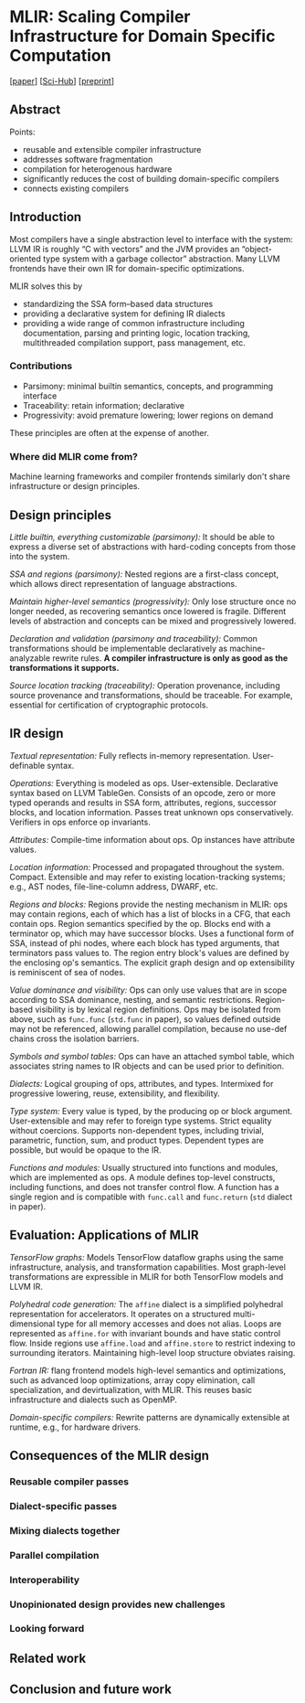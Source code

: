 # MLIR: Scaling Compiler Infrastructure for Domain Specific Computation

[[paper](https://ieeexplore.ieee.org/abstract/document/9370308)]
[[Sci-Hub](https://sci-hub.st/10.1109/CGO51591.2021.9370308)]
[[preprint](https://arxiv.org/abs/2002.11054)]

## Abstract

Points:
- reusable and extensible compiler infrastructure
- addresses software fragmentation
- compilation for heterogenous hardware
- significantly reduces the cost of building domain-specific compilers
- connects existing compilers

## Introduction

Most compilers have a single abstraction level to interface with the system:
LLVM IR is roughly “C with vectors” and the JVM provides an “object-oriented
type system with a garbage collector” abstraction. Many LLVM frontends have
their own IR for domain-specific optimizations.

MLIR solves this by
- standardizing the SSA form–based data structures
- providing a declarative system for defining IR dialects
- providing a wide range of common infrastructure including documentation,
  parsing and printing logic, location tracking, multithreaded compilation
  support, pass management, etc.

### Contributions

- Parsimony: minimal builtin semantics, concepts, and programming interface
- Traceability: retain information; declarative
- Progressivity: avoid premature lowering; lower regions on demand

These principles are often at the expense of another.

### Where did MLIR come from?

Machine learning frameworks and compiler frontends similarly don't share
infrastructure or design principles.

## Design principles

*Little builtin, everything customizable (parsimony):* It should be able to
express a diverse set of abstractions with hard-coding concepts from those into
the system.

*SSA and regions (parsimony):* Nested regions are a first-class concept, which
allows direct representation of language abstractions.

*Maintain higher-level semantics (progressivity):* Only lose structure once no
longer needed, as recovering semantics once lowered is fragile. Different levels
of abstraction and concepts can be mixed and progressively lowered.

*Declaration and validation (parsimony and traceability):* Common
transformations should be implementable declaratively as machine-analyzable
rewrite rules. **A compiler infrastructure is only as good as the
transformations it supports.**

*Source location tracking (traceability):* Operation provenance, including
source provenance and transformations, should be traceable. For example,
essential for certification of cryptographic protocols.

## IR design

*Textual representation:* Fully reflects in-memory representation.
User-definable syntax.

*Operations:* Everything is modeled as ops. User-extensible. Declarative syntax
based on LLVM TableGen. Consists of an opcode, zero or more typed operands and
results in SSA form, attributes, regions, successor blocks, and location
information. Passes treat unknown ops conservatively. Verifiers in ops enforce
op invariants.

*Attributes:* Compile-time information about ops. Op instances have attribute
values.

*Location information:* Processed and propagated throughout the system. Compact.
Extensible and may refer to existing location-tracking systems; e.g., AST nodes,
file-line-column address, DWARF, etc.

*Regions and blocks:* Regions provide the nesting mechanism in MLIR: ops may
contain regions, each of which has a list of blocks in a CFG, that each contain
ops. Region semantics specified by the op. Blocks end with a terminator op,
which may have successor blocks. Uses a functional form of SSA, instead of phi
nodes, where each block has typed arguments, that terminators pass values to.
The region entry block's values are defined by the enclosing op's semantics. The
explicit graph design and op extensibility is reminiscent of sea of nodes.

*Value dominance and visibility:* Ops can only use values that are in scope
according to SSA dominance, nesting, and semantic restrictions. Region-based
visibility is by lexical region definitions. Ops may be isolated from above,
such as `func.func` (`std.func` in paper), so values defined outside may not be
referenced, allowing parallel compilation, because no use-def chains cross the
isolation barriers.

*Symbols and symbol tables:* Ops can have an attached symbol table, which
associates string names to IR objects and can be used prior to definition.

*Dialects:* Logical grouping of ops, attributes, and types. Intermixed for
progressive lowering, reuse, extensibility, and flexibility.

*Type system:* Every value is typed, by the producing op or block argument.
User-extensible and may refer to foreign type systems. Strict equality without
coercions. Supports non-dependent types, including trivial, parametric,
function, sum, and product types. Dependent types are possible, but would be
opaque to the IR.

*Functions and modules:* Usually structured into functions and modules, which
are implemented as ops. A module defines top-level constructs, including
functions, and does not transfer control flow. A function has a single region
and is compatible with `func.call` and `func.return` (`std` dialect in paper).

## Evaluation: Applications of MLIR

*TensorFlow graphs:* Models TensorFlow dataflow graphs using the same
infrastructure, analysis, and transformation capabilities. Most graph-level
transformations are expressible in MLIR for both TensorFlow models and LLVM IR.

*Polyhedral code generation:* The `affine` dialect is a simplified polyhedral
representation for accelerators. It operates on a structured multi-dimensional
type for all memory accesses and does not alias. Loops are represented as
`affine.for` with invariant bounds and have static control flow. Inside regions
use `affine.load` and `affine.store` to restrict indexing to surrounding
iterators. Maintaining high-level loop structure obviates raising.

*Fortran IR:* flang frontend models high-level semantics and optimizations, such
as advanced loop optimizations, array copy elimination, call specialization,
and devirtualization, with MLIR. This reuses basic infrastructure and dialects
such as OpenMP.

*Domain-specific compilers:* Rewrite patterns are dynamically extensible at
runtime, e.g., for hardware drivers.

## Consequences of the MLIR design

### Reusable compiler passes

### Dialect-specific passes

### Mixing dialects together

### Parallel compilation

### Interoperability

### Unopinionated design provides new challenges

### Looking forward

## Related work

## Conclusion and future work
